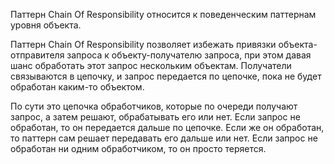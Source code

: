Паттерн Chain Of Responsibility относится к поведенческим паттернам уровня объекта.

Паттерн Chain Of Responsibility позволяет избежать привязки объекта-отправителя запроса к объекту-получателю запроса, при этом давая шанс обработать этот запрос нескольким объектам. Получатели связываются в цепочку, и запрос передается по цепочке, пока не будет обработан каким-то объектом.

По сути это цепочка обработчиков, которые по очереди получают запрос, а затем решают, обрабатывать его или нет. Если запрос не обработан, то он передается дальше по цепочке. Если же он обработан, то паттерн сам решает передавать его дальше или нет. Если запрос не обработан ни одним обработчиком, то он просто теряется.
